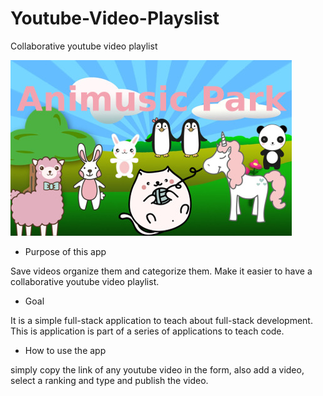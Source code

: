 # Youtube-Video-Playslist
Collaborative youtube video playlist

![Screenshot](/animusicpark.jpg?raw=true "Phil Serme, More translate App")



* Purpose of this app

Save videos organize them and categorize them. Make it easier to have a collaborative youtube video playlist. 

* Goal

It is a simple full-stack application to teach about full-stack development. This is application is part of a series of applications to teach code.


* How to use the app

simply copy the link of any youtube video in the form, also add a video, select a ranking and type and publish the video.
